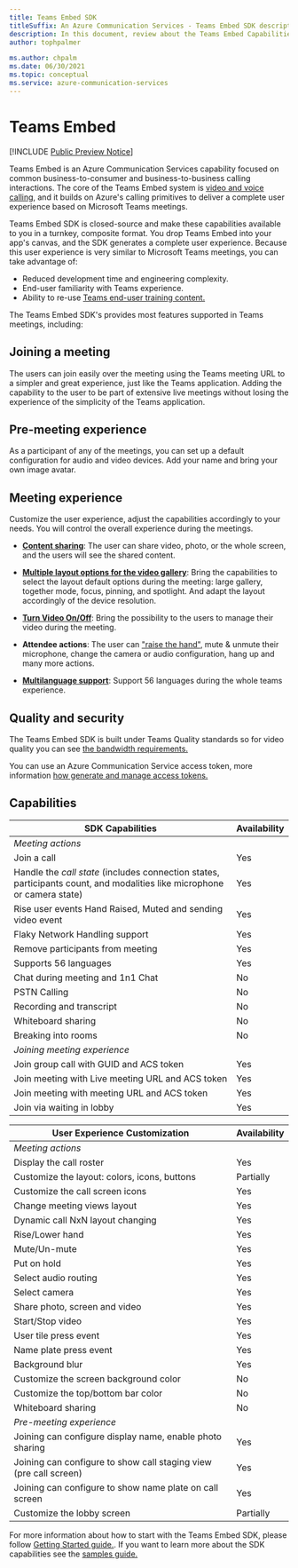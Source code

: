 ```yaml
---
title: Teams Embed SDK
titleSuffix: An Azure Communication Services - Teams Embed SDK description
description: In this document, review about the Teams Embed Capabilities and how is going to work in your applications
author: tophpalmer

ms.author: chpalm
ms.date: 06/30/2021
ms.topic: conceptual
ms.service: azure-communication-services
---
```


# Teams Embed

[!INCLUDE [Public Preview Notice](../../includes/private-preview-include.md)]

Teams Embed is an Azure Communication Services capability focused on common business-to-consumer and business-to-business calling interactions. The core of the Teams Embed system is [video and voice calling](../voice-video-calling/calling-sdk-features.md), and it builds on Azure's calling primitives to deliver a complete user experience based on Microsoft Teams meetings.

Teams Embed SDK is closed-source and make these capabilities available to you in a turnkey, composite format. You drop Teams Embed into your app's canvas, and the SDK generates a complete user experience. Because this user experience is very similar to Microsoft Teams meetings, you can take advantage of:

- Reduced development time and engineering complexity.
- End-user familiarity with Teams experience.
- Ability to re-use [Teams end-user training content.](https://support.microsoft.com/office/meetings-in-teams-e0b0ae21-53ee-4462-a50d-ca9b9e217b67)

The Teams Embed SDK's provides most features supported in Teams meetings, including:

## Joining a meeting

The users can join easily over the meeting using the Teams meeting URL to a simpler and great experience, just like the Teams application. Adding the capability to the user to be part of extensive live meetings without losing the experience of the simplicity of the Teams application.

## Pre-meeting experience

As a participant of any of the meetings, you can set up a default configuration for audio and video devices. Add your name and bring your own image avatar.

## Meeting experience

Customize the user experience, adjust the capabilities accordingly to your needs. You will control the overall experience during the meetings.

- [**Content sharing**](https://support.microsoft.com/office/share-content-in-a-meeting-in-teams-fcc2bf59-aecd-4481-8f99-ce55dd836ce8): The user can share video, photo, or the whole screen, and the users will see the shared content.

- [**Multiple layout options for the video gallery**](https://support.microsoft.com/office/using-video-in-microsoft-teams-3647fc29-7b92-4c26-8c2d-8a596904cdae): Bring the capabilities to select the layout default options during the meeting: large gallery, together mode, focus, pinning, and spotlight. And adapt the layout accordingly of the device resolution.

- [**Turn Video On/Off**](https://support.microsoft.com/office/using-video-in-microsoft-teams-3647fc29-7b92-4c26-8c2d-8a596904cdae#bkmk_turnvideoonoff): Bring the possibility to the users to manage their video during the meeting.

- **Attendee actions**: The user can ["raise the hand"](https://support.microsoft.com/en-us/office/raise-your-hand-in-a-teams-meeting-bb2dd8e1-e6bd-43a6-85cf-30822667b372), mute & unmute their microphone, change the camera or audio configuration, hang up and many more actions.

- [**Multilanguage support**](https://support.microsoft.com/topic/languages-supported-in-microsoft-teams-for-education-293792c3-352e-4b24-9fc2-4c28b5de2db8): Support 56 languages during the whole teams experience.

## Quality and security

The Teams Embed SDK is built under Teams Quality standards so for video quality you can see [the bandwidth requirements.](/microsoftteams/prepare-network#bandwidth-requirements)

You can use an Azure Communication Service access token, more information [how generate and manage access tokens.](../../quickstarts/access-tokens.md)

## Capabilities

| SDK Capabilities                                                        | Availability |
|---------------------------------------------------------------------|--------------|
| *Meeting actions*                                                   |              |
| Join a call                                                         | Yes          |
| Handle the *call state* (includes connection states, participants count, and modalities like microphone or camera state)                                           | Yes          |
| Rise user events Hand Raised, Muted and sending video event                                                                 | Yes          |
| Flaky Network Handling support                                      | Yes          |
| Remove participants from meeting                                    | Yes          |
| Supports 56 languages                                               | Yes          |
| Chat during meeting and 1n1 Chat                                    | No           |
| PSTN Calling                                                        | No           |
| Recording and transcript                                            | No           |
| Whiteboard sharing                                                  | No           |
| Breaking into rooms                                                 | No           |
| *Joining meeting experience*                                        |              |
| Join group call with GUID and ACS token                             | Yes          |
| Join meeting with Live meeting URL and ACS token                    | Yes          |
| Join meeting with meeting URL and ACS token                         | Yes          |
| Join via waiting in lobby                                           | Yes          |

| User Experience Customization                                       | Availability |
|---------------------------------------------------------------------|--------------|
| *Meeting actions*                                                   |              |
| Display the call roster                                             | Yes          |
| Customize the layout: colors, icons, buttons                        | Partially    |
| Customize the call screen icons                                     | Yes          |
| Change meeting views layout                                         | Yes          |
| Dynamic call NxN layout changing                                    | Yes          |
| Rise/Lower hand                                                     | Yes          |
| Mute/Un-mute                                                        | Yes          |
| Put on hold                                                         | Yes          |
| Select audio routing                                                | Yes          |
| Select camera                                                       | Yes          |
| Share photo, screen and video                                       | Yes          |
| Start/Stop video                                                    | Yes          |
| User tile press event                                               | Yes          |
| Name plate press event                                              | Yes          |
| Background blur                                                     | Yes          |
| Customize the screen background color​                               | No           |
| Customize the top/bottom bar color​                                  | No           |
| Whiteboard sharing                                                  | No           |
| *Pre-meeting experience*                                            |              |
| Joining can configure display name, enable photo sharing            | Yes          |
| Joining can configure to show call staging view (pre call screen)   | Yes          |
| Joining can configure to show name plate on call screen             | Yes          |
| Customize the lobby screen                                          | Partially    |

For more information about how to start with the Teams Embed SDK, please follow [Getting Started guide.](../../quickstarts/meeting/getting-started-with-teams-embed.md). If you want to learn more about the SDK capabilities see the [samples guide.](../../quickstarts/meeting/samples-for-teams-embed.md)